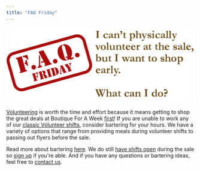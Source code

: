 ```yaml
---
title: "FAQ Friday"
---
```


![](/img/blog/FAQ_Fridays_volunteer.png)

[Volunteering](/index.php?page_id=35) is worth the time and effort because it means getting to shop the great deals at Boutique For A Week [first](/events/)! If you are unable to work any of our [classic Volunteer shifts](/volunteers/volunteer-opportunities/), consider bartering for your hours. We have a variety of options that range from providing meals during volunteer shifts to passing out flyers before the sale.

Read more about bartering [here](/volunteers/bartering/). We do still [have shifts open](http://www.mysalemanager.net/wrk_readonlyworkshifts.aspx?partnercode=BFAW) during the sale so [sign up](http://www.mysalemanager.net/wrk_workerlogin.aspx) if you're able. And if you have any questions or bartering ideas, feel free to [contact us](mailto:info@boutiqueforaweek.com).
